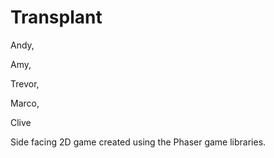 # Transplant

Andy, 

Amy,

Trevor,

Marco, 

Clive

Side facing 2D game created using the Phaser game libraries. 


